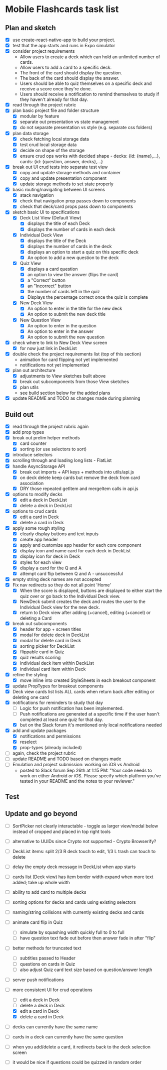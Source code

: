 # Mobile Flashcards task list

## Plan and sketch
- [X] use create-react-native-app to build your project.
- [X] test that the app starts and runs in Expo simulator
- [X] consider project requirements
	- Allow users to create a deck which can hold an unlimited number of cards.
	- Allow users to add a card to a specific deck.
	- The front of the card should display the question.
	- The back of the card should display the answer.
	- Users should be able to quiz themselves on a specific deck and receive a score once they're done.
	- Users should receive a notification to remind themselves to study if they haven't already for that day.
- [X] read through the project rubric
- [X] plan basic project file and folder structure
	- [X] modular by feature
	- [X] separate out presentation vs state management
	- [X] do not separate presentation vs style (e.g. separate css folders)
- [X] plan data storage
	- [X] check fetching local storage data
	- [X] test crud local storage data
	- [X] decide on shape of the storage
	- [X] ensure crud ops works with decided shape - decks: {id: {name},...}, cards: {id: {question, answer, decks},...}
- [X] break out UI crud tests into separate test view
	- [X] copy and update storage methods and container
	- [X] copy and update presentation component
	- [X] update storage methods to set state properly
- [X] basic routing/navigating between UI screens
	- [X] stack navigation
	- [X] check that navigation prop passes down to components
	- [X] check that deck/card props pass down to components
- [X] sketch basic UI to specifications
	- [X] Deck List View (Default View)
	  - [X] displays the title of each Deck
	  - [X] displays the number of cards in each deck
	- [X] Individual Deck View
	  - [X] displays the title of the Deck
	  - [X] displays the number of cards in the deck
	  - [X] displays an option to start a quiz on this specific deck
	  - [X] An option to add a new question to the deck
	- [X] Quiz View
		- [X] displays a card question
		- [X] an option to view the answer (flips the card)
		- [X] a "Correct" button
		- [X] an "Incorrect" button
		- [X] the number of cards left in the quiz
		- [X] Displays the percentage correct once the quiz is complete
	- [X] New Deck View
	  - [X] An option to enter in the title for the new deck
	  - [X] An option to submit the new deck title
	- [X] New Question View
	  - [X] An option to enter in the question
	  - [X] An option to enter in the answer
	  - [X] An option to submit the new question
- [X] check where to link to New Deck View screen
	- [X] for now just link in DeckList
- [X] double check the project requirements list (top of this section)
	- animation for card flipping not yet implemented
	- notifications not yet implemented
- [X] plan out architecture
	- [X] adjustments to View sketches built above
	- [X] break out subcomponents from those View sketches
	- [X] plan utils
	- see build section below for the added plans
- [X] update README and TODO as changes made during planning

## Build out
- [X] read through the project rubric again
- [X] add prop types
- [X] break out prelim helper methods
	- [X] card counter
	- [X] sorting (or use selectors to sort)
- [X] introduce selectors
- [X] scrolling through and loading long lists - FlatList
- [X] handle AsyncStorage API
	- [X] break out imports + API keys + methods into utils/api.js
	- [X] on deck delete keep cards but remove the deck from card association
	- [X] DRY those repeated getItem and mergeItem calls in api.js
- [X] options to modify decks
	- [X] edit a deck in DeckList
	- [X] delete a deck in DeckList
- [X] options to crud cards
	- [X] edit a card in Deck
	- [X] delete a card in Deck
- [X] apply some rough styling
	- [X] clearly display buttons and text inputs
	- [X] create app header
	- [X] apply and customize app header for each core component
	- [X] display icon and name card for each deck in DeckList
	- [X] display icon for deck in Deck
	- [X] styles for each view
	- [X] display a card for the Q and A
	- [X] attempt card flip between Q and A - unsuccessful
- [X] empty string deck names are not accepted
- [X] Fix nav redirects so they do not all point 'Home'
	- [X] When the score is displayed, buttons are displayed to either start the quiz over or go back to the Individual Deck view.
	- [X] NewDeck submit creates the deck and routes the user to the Individual Deck view for the new deck.
	- [X] return to Deck view after adding (+cancel), editing (+cancel) or deleting a Card
- [X] break out subcomponents
	- [X] header for app + screen titles
	- [X] modal for delete deck in DeckList
	- [X] modal for delete card in Deck
	- [X] sorting picker for DeckList
	- [X] flippable card in Quiz
	- [X] quiz results scoring
	- [X] individual deck item within DeckList
	- [X] individual card item within Deck
- [X] refine the styling
	- [X] move inline into created StyleSheets in each breakout component
- [X] update PropTypes for breakout components
- [X] Deck view cards list lists ALL cards when return back after editing or deleting one card
- [X] notifications for reminders to study that day
	- [ ] Logic for push notification has been implemented.
	- [ ] Push notifications are generated at a specific time if the user hasn't completed at least one quiz for that day.
	- [X] but on the Slack forum it's mentioned only local notifications needed
- [X] add and update packages
	- [X] notifications and permissions
	- [X] reselect
	- [X] prop-types (already included)
- [ ] again, check the project rubric
- [ ] update README and TODO based on changes made
- [ ] Emulation and project submission: working on iOS vs Android
	- posted to Slack forum Sep 26th at 1:15 PM: "Your code needs to work on either Android _or_ iOS. Please specify which platform you've tested in your README and the notes to your reviewer."

## Test

## Update and go beyond
- [ ] SortPicker not clearly interactable - toggle as larger view/modal below instead of cropped and placed in top right tools
- [ ] alternative to UUIDs since Crypto not supported - Crypto Browserify?
- [ ] DeckList items: split 2/3 R deck touch to edit, 1/3 L trash can touch to delete
- [ ] delay the empty deck message in DeckList when app starts
- [ ] cards list (Deck view) has item border width expand when more text added; take up whole width
- [ ] ability to add card to multiple decks
- [ ] sorting options for decks and cards using existing selectors
- [ ] naming/string collisions with currently existing decks and cards
- [ ] animate card flip in Quiz
	- [ ] simulate by squashing width quickly full to 0 to full
	- [ ] have question text fade out before then answer fade in after "flip"
- [ ] better methods for truncated text
	- [ ] subtitles passed to Header
	- [ ] questions on cards in Quiz
	- [ ] also adjust Quiz card text size based on question/answer length
- [ ] server push notifications
- [ ] more consistent UI for crud operations
	- [ ] edit a deck in Deck
	- [ ] delete a deck in Deck
	- [X] edit a card in Deck
	- [X] delete a card in Deck
- [ ] decks can currently have the same name
- [ ] cards in a deck can currently have the same question
- [ ] when you add/delete a card, it redirects back to the deck selection screen
- [ ] it would be nice if questions could be quizzed in random order
	